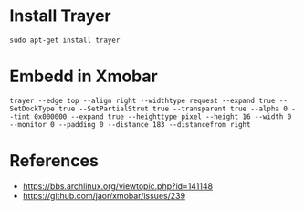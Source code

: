 # Install Trayer
```shell
sudo apt-get install trayer
```

# Embedd in Xmobar
```
trayer --edge top --align right --widthtype request --expand true --SetDockType true --SetPartialStrut true --transparent true --alpha 0 --tint 0x000000 --expand true --heighttype pixel --height 16 --width 0 --monitor 0 --padding 0 --distance 183 --distancefrom right
```

# References
* https://bbs.archlinux.org/viewtopic.php?id=141148
* https://github.com/jaor/xmobar/issues/239
